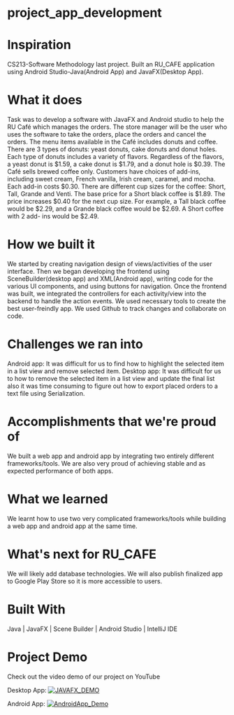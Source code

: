 # project_app_development

# Inspiration
CS213-Software Methodology last project. Built an RU_CAFE application using Android Studio-Java(Android App) and JavaFX(Desktop App).
 
# What it does
Task was to develop a software with JavaFX and Android studio to help the RU Café which manages the orders. The store manager will be
the user who uses the software to take the orders, place the orders and cancel the orders. The menu items available in
the Café includes donuts and coffee.
There are 3 types of donuts: yeast donuts, cake donuts and donut holes. Each type of donuts includes a variety of
flavors. Regardless of the flavors, a yeast donut is $1.59, a cake donut is $1.79, and a donut hole is $0.39.
The Café sells brewed coffee only. Customers have choices of add-ins, including sweet cream, French vanilla, Irish
cream, caramel, and mocha. Each add-in costs $0.30. There are different cup sizes for the coffee: Short, Tall, Grande
and Venti. The base price for a Short black coffee is $1.89. The price increases $0.40 for the next cup size. For
example, a Tall black coffee would be $2.29, and a Grande black coffee would be $2.69. A Short coffee with 2 add-
ins would be $2.49.

# How we built it
We started by creating navigation design of views/activities of the user interface. Then we began developing the frontend using SceneBuilder(desktop app) and XML(Android app), writing code for the various UI components, and using buttons for navigation. Once the frontend was built, we integrated the controllers for each activity/view into the backend to handle the action events. We used necessary tools to create the best user-freindly app. We used Github to track changes and collaborate on code.

# Challenges we ran into
Android app: It was difficult for us to find how to highlight the selected item in a list view and remove selected item.
Desktop app: It was difficult for us to how to remove the selected item in a list view and update the final list also it was time consuming to figure out how to export placed orders to a text file using Serialization.

# Accomplishments that we're proud of
We built a web app and android app by integrating two entirely different frameworks/tools. We are also very proud of achieving stable and as expected performance of both apps.

# What we learned
We learnt how to use two very complicated frameworks/tools while building a web app and android app at the same time.

# What's next for RU_CAFE
We will likely add database technologies. We will also publish finalized app to Google Play Store so it is more accessible to users.

# Built With
Java | JavaFX | Scene Builder | Android Studio | IntelliJ IDE 
# Project Demo
Check out the video demo of our project on YouTube

Desktop App: [![JAVAFX_DEMO](https://img.youtube.com/vi/ikeFHzTZzU8/0.jpg)](https://youtu.be/ikeFHzTZzU8)

Android App: [![AndroidApp_Demo](https://img.youtube.com/vi/kLND7xL9yWM/0.jpg)](https://youtu.be/kLND7xL9yWM)
